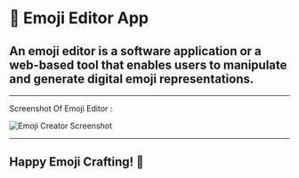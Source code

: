 # 🎨 Emoji Editor App
An emoji editor is a software application or a web-based tool that enables users to manipulate and generate digital emoji representations.
---
---
Screenshot Of Emoji Editor : 

![Emoji Creator Screenshot](Emoji-Editor.png)

---
**Happy Emoji Crafting! 🥳**
---
